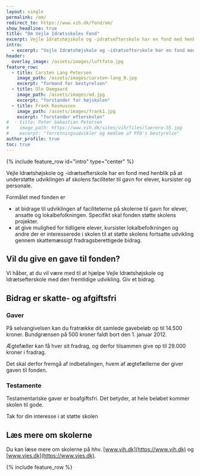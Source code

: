 ```yaml
---
layout: single
permalink: /om/
redirect_to: https://www.vih.dk/fond/om/
show_headline: true
title: "Om Vejle Idrætsskoles Fond"
excerpt: Vejle Idrætshøjskole og -idrætsefterskole har en fond med henblik på at understøtte udviklingen af skolens faciliteter til gavn for elever, kursister og personale."
intro: 
  - excerpt: "Vejle Idrætshøjskole og -idrætsefterskole har en fond med henblik på at understøtte udviklingen af skolens faciliteter til gavn for elever, kursister og personale."
header:
  overlay_image: /assets/images/luftfoto.jpg
feature_row:
  - title: Carsten Lang Petersen
    image_path: /assets/images/carsten-lang_0.jpg
    excerpt: "formand for bestyrelsen"
  - title: Ole Damgaard
    image_path: /assets/images/od.jpg
    excerpt: "forstander for højskolen"
  - title: Frank Rasmussen
    image_path: /assets/images/frank1.jpg
    excerpt: "forstander efterskolen"
#  - title: Peter Sebastian Petersen
#    image_path: https://www.vih.dk/sites/vih/files/laerere-55.jpg
#    excerpt: "forretningsudvikler og medlem af FFD's bestyrelse"
author_profile: true
toc: true
---
```


{% include feature_row id="intro" type="center" %}

Vejle Idrætshøjskole og -idrætsefterskole har en fond med henblik på at understøtte udviklingen af skolens faciliteter til gavn for elever, kursister og personale.

Formålet med fonden er

- at bidrage til udviklingen af faciliteterne på skolerne til gavn for elever, ansatte og lokalbefolkningen. Specifikt skal fonden støtte skolens projekter.
- at give mulighed for tidligere elever, kursister lokalbefolkningen og andre der er interesserede i skolen til at støtte skolens fortsatte udvikling gennem skattemæssigt fradragsberettigede bidrag.

## Vil du give en gave til fonden?

Vi håber, at du vil være med til at hjælpe Vejle Idrætshøjskole og Idrætsefterskole med den fremtidige udvikling. Giv et bidrag.

## Bidrag er skatte- og afgiftsfri

### Gaver

På selvangivelsen kan du fratrække dit samlede gavebeløb op til 14.500 kroner. Bundgrænsen på 500 kroner faldt bort den 1. januar 2012.

Ægtefæller kan få hver sit fradrag, og derfor tilsammen give op til 29.000 kroner i fradrag.

Det skal derfor fremgå af indbetalingen, hvem af ægtefællerne der giver gaven til fonden.

### Testamente

Testamentariske gaver er boafgiftsfri. Det betyder, at hele beløbet kommer skolen til gode.

Tak for din interesse i at støtte skolen

## Læs mere om skolerne

Du kan læse mere om skolerne på hhv. [www.vih.dk](https://www.vih.dk) og [www.vies.dk](https://www.vies.dk).

{% include feature_row %}

